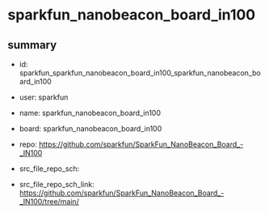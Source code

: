 # sparkfun_nanobeacon_board_in100
 
## summary 
* id: sparkfun_sparkfun_nanobeacon_board_in100_sparkfun_nanobeacon_board_in100
* user: sparkfun
* name: sparkfun_nanobeacon_board_in100
* board: sparkfun_nanobeacon_board_in100
* repo: https://github.com/sparkfun/SparkFun_NanoBeacon_Board_-_IN100



* src_file_repo_sch: 
* src_file_repo_sch_link: https://github.com/sparkfun/SparkFun_NanoBeacon_Board_-_IN100/tree/main/






